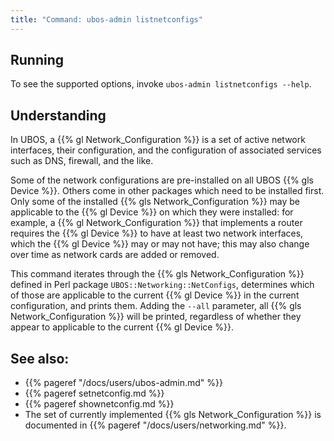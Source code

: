 ```yaml
---
title: "Command: ubos-admin listnetconfigs"
---
```


## Running

To see the supported options, invoke ``ubos-admin listnetconfigs --help``.

## Understanding

In UBOS, a {{% gl Network_Configuration %}} is a set of active
network interfaces, their configuration, and the configuration of associated services
such as DNS, firewall, and the like.

Some of the network configurations are pre-installed on all UBOS {{% gls Device %}}.
Others come in other packages which need to be installed first. Only some of the
installed {{% gls Network_Configuration %}} may be applicable to the {{% gl Device %}}
on which they were installed: for example, a {{% gl Network_Configuration %}} that
implements a router requires the {{% gl Device %}} to have at least two network
interfaces, which the {{% gl Device %}} may or may not have; this may also change
over time as network cards are added or removed.

This command iterates through the {{% gls Network_Configuration %}} defined in Perl package
``UBOS::Networking::NetConfigs``, determines which of those are applicable to the
current {{% gl Device %}} in the current configuration, and prints them.
Adding the ``--all`` parameter, all {{% gls Network_Configuration %}} will be printed,
regardless of whether they appear to applicable to the current {{% gl Device %}}.

## See also:

* {{% pageref "/docs/users/ubos-admin.md" %}}
* {{% pageref setnetconfig.md %}}
* {{% pageref shownetconfig.md %}}
* The set of currently implemented {{% gls Network_Configuration %}} is
  documented in {{% pageref "/docs/users/networking.md" %}}.

